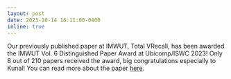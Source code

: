 ```yaml
---
layout: post
date: 2023-10-14 16:11:00-0400
inline: true
---
```


Our previously published paper at IMWUT, Total VRecall, has been awarded the IMWUT Vol. 6 Distinguished Paper Award at Ubicomp/ISWC 2023! Only 8 out of 210 papers received the award, big congratulations especially to Kunal! You can read more about the paper <a href="https://yunsuenpai.com/assets/pdf/total_vrecall.pdf">here</a>.

